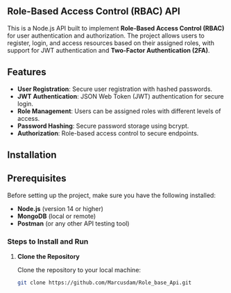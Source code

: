 ## Role-Based Access Control (RBAC) API

This is a Node.js API built to implement **Role-Based Access Control (RBAC)** for user authentication and authorization. The project allows users to register, login, and access resources based on their assigned roles, with support for JWT authentication and **Two-Factor Authentication (2FA)**.

## Features

- **User Registration**: Secure user registration with hashed passwords.
- **JWT Authentication**: JSON Web Token (JWT) authentication for secure login.
- **Role Management**: Users can be assigned roles with different levels of access.
- **Password Hashing**: Secure password storage using bcrypt.
- **Authorization**: Role-based access control to secure endpoints.

## Installation

## Prerequisites

Before setting up the project, make sure you have the following installed:

- **Node.js** (version 14 or higher)
- **MongoDB** (local or remote)
- **Postman** (or any other API testing tool)

### Steps to Install and Run

1. **Clone the Repository**

   Clone the repository to your local machine:

   ```bash
   git clone https://github.com/Marcusdam/Role_base_Api.git
  
